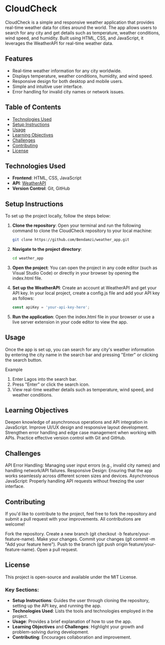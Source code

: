 # CloudCheck

CloudCheck is a simple and responsive weather application that provides real-time weather data for cities around the world. The app allows users to search for any city and get details such as temperature, weather conditions, wind speed, and humidity. Built using HTML, CSS, and JavaScript, it leverages the WeatherAPI for real-time weather data.

## Features
- Real-time weather information for any city worldwide.
- Displays temperature, weather conditions, humidity, and wind speed.
- Responsive design for both desktop and mobile users.
- Simple and intuitive user interface.
- Error handling for invalid city names or network issues.

## Table of Contents
- [Technologies Used](#technologies-used)
- [Setup Instructions](#setup-instructions)
- [Usage](#usage)
- [Learning Objectives](#learning-objectives)
- [Challenges](#challenges)
- [Contributing](#contributing)
- [License](#license)

## Technologies Used
- **Frontend**: HTML, CSS, JavaScript
- **API**: [WeatherAPI](https://www.weatherapi.com/)
- **Version Control**: Git, GitHub

## Setup Instructions

To set up the project locally, follow the steps below:

1. **Clone the repository**:
   Open your terminal and run the following command to clone the CloudCheck repository to your local machine:

   ```bash
   git clone https://github.com/Bendamzi/weather_app.git

2. **Navigate to the project directory**:

    ```bash
    cd weather_app

3. **Open the project**:
    You can open the project in any code editor (such as Visual Studio Code) or directly in your browser by opening the index.html file.

4. **Set up the WeatherAPI**:
    Create an account at WeatherAPI and get your API key.
    In your local project, create a config.js file and add your API key as follows:

    ```javascript
    const apiKey = 'your-api-key-here';

5. **Run the application**:
    Open the index.html file in your browser or use a live server extension in your code editor to view the app.

## Usage
Once the app is set up, you can search for any city's weather information by entering the city name in the search bar and pressing "Enter" or clicking the search button.

Example
1. Enter Lagos into the search bar.
2. Press "Enter" or click the search icon.
3. View real-time weather details such as temperature, wind speed, and  weather conditions.

## Learning Objectives
Deepen knowledge of asynchronous operations and API integration in JavaScript.
Improve UI/UX design and responsive layout development.
Strengthen error handling and edge case management when working with APIs.
Practice effective version control with Git and GitHub.

## Challenges
API Error Handling: Managing user input errors (e.g., invalid city names) and handling network/API failures.
Responsive Design: Ensuring that the app works seamlessly across different screen sizes and devices.
Asynchronous JavaScript: Properly handling API requests without freezing the user interface.

## Contributing
If you'd like to contribute to the project, feel free to fork the repository and submit a pull request with your improvements. All contributions are welcome!

Fork the repository.
Create a new branch (git checkout -b feature/your-feature-name).
Make your changes.
Commit your changes (git commit -m "Add your feature here").
Push to the branch (git push origin feature/your-feature-name).
Open a pull request.

## License
This project is open-source and available under the MIT License.

### Key Sections:
- **Setup Instructions**: Guides the user through cloning the repository, setting up the API key, and running the app.
- **Technologies Used**: Lists the tools and technologies employed in the project.
- **Usage**: Provides a brief explanation of how to use the app.
- **Learning Objectives** and **Challenges**: Highlight your growth and problem-solving during development.
- **Contributing**: Encourages collaboration and improvement.